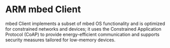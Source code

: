 ARM mbed Client
=====================

mbed Client implements a subset of mbed OS functionality and is optimized for constrained networks and devices; it uses the Constrained 
Application Protocol (CoAP) to provide energy-efficient communication and supports security measures tailored for low-memory devices.
